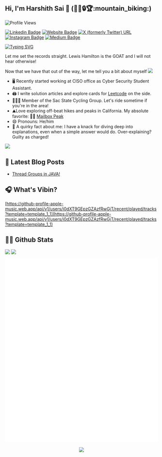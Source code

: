 ## Hi, I'm Harshith Sai 👋 (:man_technologist::lock::trophy::mountain_biking:)
![Profile Views](https://komarev.com/ghpvc/?username=harshithsaiv)

[![Linkedin Badge](https://img.shields.io/badge/-LinkedIn-0e76a8?style=flat-square&logo=Linkedin&logoColor=white)](https://www.linkedin.com/in/harshith-sai-v/)
[![Website Badge](https://img.shields.io/badge/Website-3b5998?style=flat-square&logo=google-chrome&logoColor=white)](https://harshithsaiv.github.io/portfolio/)
[![X (formerly Twitter) URL](https://img.shields.io/twitter/url?style=flat-square&logo=Twitter&logoColor=white)](https://x.com/harveer_sai)
[![Instagram Badge](https://img.shields.io/badge/-Instagram-e4405f?style=flat-square&logo=Instagram&logoColor=white)](https://instagram.com/harshith2306/)
[![Medium Badge](https://img.shields.io/badge/Medium-12100E?style=flat-square&logo=Medium&logoColor=white)](https://medium.com/@harshithsai94)

[![Typing SVG](https://readme-typing-svg.herokuapp.com?font=comfortaa&color=%23F77B93&size=25&height=40&lines=Nice+to+e-meet+you!;I'm+a+Software+Engineer;Tech+and+Travel+and+Biking;and+a+homemade+chef%3F)](https://git.io/typing-svg)

Let me set the records straight. Lewis Hamilton is the GOAT and I will not hear otherwise! 

Now that we have that out of the way, let me tell you a bit about myself <img src="https://emojis.slackmojis.com/emojis/images/1520808873/3643/cool-doge.gif?1520808873" width="20" />

* 🖥️ Recently started working at CISO office as Cyber Security Student Assistant.
* 🖨️ I write solution articles and explore cards for <a href="https://www.leetcode.com">Leetcode</a> on the side.
* 🚵🏻‍♂️ Member of the Sac State Cycling Group. Let's ride sometime if you're in the area!
* ⛰️Love exploring off-beat hikes and peaks in California. My absolute favorite:  🥁🥁 <a href="[https://www.wta.org/go-hiking/hikes/mailbox-peak](https://tahoerimtrail.org/)">Mailbox Peak</a>
* 😄 Pronouns: He/him
* 🧐 A quirky fact about me: I have a knack for diving deep into explanations, even when a simple answer would do. Over-explaining? Guilty as charged!

<p align="left">
  <img src="https://quotes-github-readme.vercel.app/api?type=horizontal&theme=light)](https://github.com/piyushsuthar/github-readme-quotes" />
</p>

## 🚀 Latest Blog Posts

<!-- BLOG-POST-LIST:START -->
- [Thread Groups in JAVA!](https://medium.com/@harshithsai94/thread-group-in-java-46af36eb99ca)
<!-- BLOG-POST-LIST:END -->

## 🎧 What's Vibin?
[https://github-profile-apple-music.web.app/api/v1/users/i0dXT9GEpzGZAzfRwGjT/recent/played/tracks?template=template_1_1](https://github-profile-apple-music.web.app/api/v1/users/i0dXT9GEpzGZAzfRwGjT/recent/played/tracks?template=template_1_1)

## 👨‍💻 Github Stats

<img align="center" src="https://github-readme-stats.vercel.app/api?username=harshithsaiv&show_icons=true&theme=dracula" />

<img align="center" src="https://github-readme-stats.vercel.app/api/top-langs/?username=harshithsaiv&layout=compact" />

![Metrics](https://github.com/edorado93/edorado93/blob/main/github-metrics.svg)

<p align="center">
  <img src="https://capsule-render.vercel.app/api?type=waving&color=gradient&height=110&section=footer&animation=twinkling"/>
</p>


